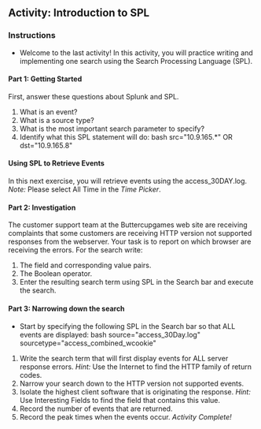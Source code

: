 ## Activity: Introduction to SPL
### Instructions
- Welcome to the last activity! In this activity, you will practice writing and implementing one search using the Search Processing Language (SPL).
#### Part 1: Getting Started
First, answer these questions about Splunk and SPL.
1. What is an event?
2. What is a source type?
3. What is the most important search parameter to specify?
4. Identify what this SPL statement will do:
bash
		src="10.9.165.*" OR dst="10.9.165.8"
	
#### Using SPL to Retrieve Events
In this next exercise, you will retrieve events using the access_30DAY.log.
*Note:* Please select All Time in the *Time Picker*.
#### Part 2: Investigation
The customer support team at the Buttercupgames web site are receiving complaints that some customers are receiving HTTP version not supported responses from the webserver. Your task is to report on which browser are receiving the errors.
For the search write:
1. The field and corresponding value pairs.
2. The Boolean operator.
3. Enter the resulting search term using SPL in the Search bar and execute the search.
#### Part 3: Narrowing down the search
* Start by specifying the following SPL in the Search bar so that ALL events are displayed:
bash
		source="access_30Day.log" sourcetype="access_combined_wcookie"
	
1. Write the search term that will first display events for ALL server response errors.
	*Hint:* Use the Internet to find the HTTP family of return codes.
2. Narrow your search down to the HTTP version not supported events.	
3. Isolate the highest client software that is originating the response.
	*Hint:* Use Interesting Fields to find the field that contains this value.
4. Record the number of events that are returned.
5. Record the peak times when the events occur.
*Activity Complete!*
